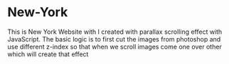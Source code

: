 # New-York

This is New York Website with I created with parallax scrolling effect with JavaScript. The basic logic is to first cut the images from photoshop and use different z-index so that when we scroll images come one over other which will create that effect
